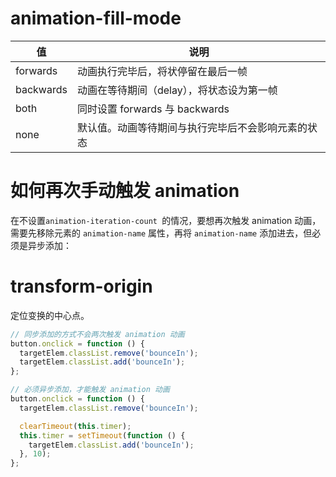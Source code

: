 # animation-fill-mode

| 值 | 说明 |
|--- | --- |
| forwards | 动画执行完毕后，将状停留在最后一帧 |
| backwards | 动画在等待期间（delay），将状态设为第一帧 |
| both | 同时设置 forwards 与 backwards |
| none | 默认值。动画等待期间与执行完毕后不会影响元素的状态 |

# 如何再次手动触发 animation

在不设置`animation-iteration-count `的情况，要想再次触发 animation 动画，需要先移除元素的 `animation-name` 属性，再将 `animation-name` 添加进去，但必须是异步添加：

# transform-origin

定位变换的中心点。

```js
// 同步添加的方式不会两次触发 animation 动画
button.onclick = function () {
  targetElem.classList.remove('bounceIn');
  targetElem.classList.add('bounceIn');
};

// 必须异步添加，才能触发 animation 动画
button.onclick = function () {
  targetElem.classList.remove('bounceIn');

  clearTimeout(this.timer);
  this.timer = setTimeout(function () {
    targetElem.classList.add('bounceIn');
  }, 10);
};
```
